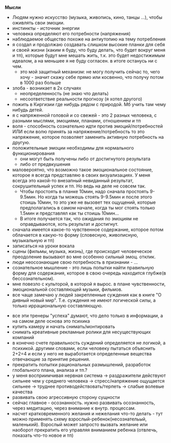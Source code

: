 **Мысли**

* Людям нужно искусство \(музыка, живопись, кино, танцы ...\), чтобы оживлять свои эмоции.
* инстинкты - источник энергии
* человека определяют его потребности \(напряжения\)
* наблюдаемое общество похоже на антиутопию на тему потребления
* я создал и продолжаю создавать слишком высокие планки для себя и своей жизни \(каким я буду, что буду делать, что будет вокруг меня и тп\), которые будут мне мешать жить, т.к. это будет недостижимым идеалом, а на меньшее я не буду согласен. в итоге останусь ни с чем.
  * это мой защитный механизм: не могу получить сейчас то, чего хочу - значит скажу себе прямо или косвенно, что получу потом в 1000 раз больше
* злоба - возникает в 2х случаях
  * неопределенность \(не знаю что делать\)
  * несоответствие реальности прогнозу \(я хотел другого\)
* пожить в Киргизии где нибудь рядом с природой. Мб учить там чему нибудь детей.
* я с напряженной головой и со свежей - это 2 разных человека, с разными мыслями, эмоциями, планами, отношением и тп
* воля - способность сознательно идти против эмоций/потребностей ИЛИ если волю принять за напряжение/потребность то это напряжение, которое позволяет заменить активную потребность на другую.
* положительные эмоции необходимы для нормального функционирования
  * они могут быть получены либо от достигнутого результата
  * либо от предвкушения
* маловероятно, что возможно такое эмоциональное состояние, которое я всегда представляю в своих визуализациях. У меня всегда это какой-то внезапный невиданный результат, сокрушительный успех и тп. Но ведь на деле не совсем так. 
  * Чтобы простоять в планке 10мин, надо сначала простоять 9-9.5мин. Но когда ты можешь стоять 9-9.5мин и после этого стоишь 10мин, то это уже не вызовет тех ощущений, которые предполагались в самом начале, когда ты мог стоять только 1.5мин и представлял как ты стоишь 10мин...
  * В итоге получается так, что ожидания по эмоциям не оправдываются, хоть результат и достигнут.
* сначала имеется какое-то чувственное содержание, которое потом облачается в какую-то форму \(словесную, живописную, музыкальную и тп\) 
* записаться на уроки вокала
* сцены \(фильмы, музыка, жизнь\), где происходит человеческое преодоление вызывают во мне особенно сильный эмоц. отклик.
* люди неосознающие свою потребность в признании - ...
* сознательное мышление - это лишь попытки найти правильную форму для содержания, которое в свою очередь находится глубже\(в бессознательном\).
* мне повезло с культорой, в которой я вырос. в плане чувственности, эмоциональной составляющей музыки, фильмов.
* все чаще замечаю у людей закрепленные суждения как в книге "О дивный новый мир". Т.е. суждения не имеют логической силы, а только иррациональную составляющую.
- все эти тренеры "успеха" думают, что дело только в информации, а на самом деле основа это психика
- купить камеру и начать снимать/монтировать
 - снимать креативные рекламные ролики для несуществующих компаний
- в конечно счете правильность суждений определяется не логикой, а психикой. другими словами, если человеку пытаться объяснить 2+2=4 и если у него не выработается определенные вещества отвечающие за принятие решения.
- прекратить попытки рациональных размышлений, разработок глобального плана, анализа и тп.?
- у меня восприимчивая нервная система -> раздражители действуют сильнее чем у среднего человека -> стресс/напряжение ощущается сильнее -> труднее противодействовать/терпеть -> слабые волевые качества
- развивать свою агрессивную сторону сущности
- сейчас главное - осознанность. нужно развивать осознанность, через медитацию, через внимание к внутр. процессам.
- насчет кратковременного желания и нежелания что-то делать - тут можно применять схему взрослый-ребенок(несознательый, маленький). Взрослый может запросто вызвать желание или наоборот прекратить его управляя вниманием ребенка (отвлечь, показать что-то новое и тп)



